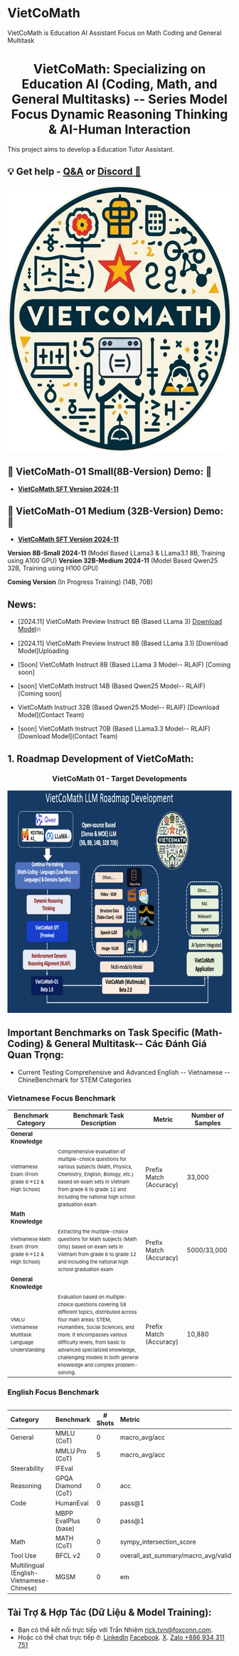 # VietCoMath
VietCoMath is Education AI Assistant Focus on Math Coding and General Multitask



<h1 align="center">
  <span> VietCoMath: Specializing on Education AI (Coding, Math, and General Multitasks) -- Series Model Focus Dynamic Reasoning Thinking & AI-Human Interaction</span>
</h1>

This project aims to develop a Education Tutor Assistant.
## 💡 Get help - [Q&A](https://github.com/TranNhiem/Vietnamese_LLMs/discussions) or [Discord 💬](https://discord.gg/ygkgPNSx)


<div align="center">
     <img width="auto" height="600px" src="./VietComath_logo.png"/>
</div>


## 🚨 VietCoMath-O1 Small(8B-Version) Demo: 🚨
+ [**VietCoMath SFT Version 2024-11**](http://140.115.53.106:8887/)

## 🚨 VietCoMath-O1 Medium (32B-Version) Demo: 🚨
+ [**VietCoMath SFT Version 2024-11**](http://140.115.53.106:8080/)

**Version 8B-Small 2024-11** (Model Based LLama3 &  LLama3.1 8B, Training using A100 GPU)
**Version 32B-Medium 2024-11** (Model Based Qwen25 32B, Training using H100 GPU)

**Coming Version** (In Progress Training)  (14B, 70B)
  
## News: 
+ [2024.11] VietCoMath Preview Instruct 8B (Based LLama 3) [Download Model](https://huggingface.co/collections/VietnamAIHub/vietcomath-o1-6751ab2514bae121c806309f)🔥
+ [2024.11] VietCoMath Preview Instruct 8B (Based LLama 3.1) [Download Model]Uploading

+ [Soon] VietCoMath Instruct 8B (Based LLama 3 Model-- RLAIF) [Coming soon]
+ [soon] VietCoMath Instruct 14B (Based Qwen25  Model-- RLAIF) [Coming soon]
  
+ VietCoMath Instruct 32B (Based Qwen25  Model-- RLAIF) [Download Model](Contact Team)
+ [soon] VietCoMath Instruct 70B (Based LLama3.3  Model-- RLAIF) [Download Model](Contact Team)


## 1. Roadmap Development of VietCoMath: 

<h3 align="center">
  <span> VietCoMath 01 - Target Developments </span>
</h3>

<div align="center">
     <img width="auto" height="500px" src="./VietCoMath_Roadmap.png"/>
</div>

## Important Benchmarks on Task Specific (Math-Coding) & General Multitask-- Các Đánh Giá Quan Trọng: 

+ Current Testing Comprehensive and Advanced English -- Vietnamese -- ChineBenchmark for STEM Categories
  
### Vietnamese Focus Benchmark 

| Benchmark Category                     | Benchmark Task Description                       | Metric     | Number of Samples |
|----------------------------------------|--------------------------------------------------|------------|-------------------|
| **<span style="font-size:13px">General Knowledge</span>**                  |                                                  |            |                   |
| <span style="font-size:11px">Vietnamese Exam (From grade 6->12 & High School)</span> | <span style="font-size:11px">Comprehensive evaluation of multiple-choice questions for various subjects (Math, Physics, Chemistry, English, Biology, etc.) based on exam sets in Vietnam from grade 6 to grade 12 and including the national high school graduation exam</span> | Prefix Match (Accuracy) | 33,000 |
| **<span style="font-size:13px">Math Knowledge</span>**                  |                                                  |            |                   |
| <span style="font-size:11px">Vietnamese Math Exam (From grade 6->12 & High School)</span> | <span style="font-size:11px">Extracting the multiple-choice questions for Math subjects (Math Only) based on exam sets in Vietnam from grade 6 to grade 12 and including the national high school graduation exam</span> | Prefix Match (Accuracy) | 5000/33,000|
| **<span style="font-size:13px">General Knowledge</span>**                  |                                                  |            |                   |
| <span style="font-size:11px">VMLU Vietnamese Multitask Language Understanding</span> | <span style="font-size:11px">Evaluation based on multiple-choice questions covering 58 different topics, distributed across four main areas: STEM, Humanities, Social Sciences, and more. It encompasses various difficulty levels, from basic to advanced specialized knowledge, challenging models in both general knowledge and complex problem-solving.</span> | Prefix Match (Accuracy) | 10,880 |

### English Focus Benchmark 

## 

| Category | Benchmark | \# Shots | Metric | 
| :---- | :---- | ----- | :---- |
| General | MMLU (CoT) | 0 | macro\_avg/acc |
|  | MMLU Pro (CoT) | 5 | macro\_avg/acc | 
| Steerability | IFEval |  |  |
| Reasoning | GPQA Diamond (CoT) | 0 | acc | 
| Code | HumanEval | 0 | pass@1 |
|  | MBPP EvalPlus (base) | 0 | pass@1 | 
| Math | MATH (CoT) | 0 | sympy\_intersection\_score |
| Tool Use | BFCL v2 | 0 | overall\_ast\_summary/macro\_avg/valid | 
| Multilingual (English-Vietnamese-Chinese) | MGSM | 0 | em | 
## 



## Tài Trợ & Hợp Tác (Dữ Liệu & Model Training):
  - Bạn có thể kết nối trực tiếp với Trần Nhiệm [rick.tvn@foxconn.com]().
  - Hoặc có thể chat trực tiếp ở: [LinkedIn](https://www.linkedin.com/in/tran-nhiem-ab1851125/) [Facebook](https://www.facebook.com/jean.tran.336). [X](https://twitter.com/TranRick2). [Zalo +886 934 311 751]()

